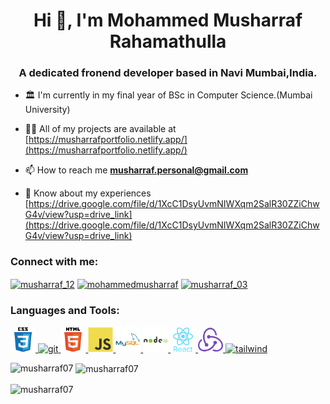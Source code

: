 <h1 align="center">Hi 👋, I'm Mohammed Musharraf Rahamathulla</h1>
<h3 align="center">A dedicated fronend developer based in Navi Mumbai,India.</h3>

- 🏛️ I'm currently in my final year of BSc in Computer Science.(Mumbai University)

- 👨‍💻 All of my projects are available at [https://musharrafportfolio.netlify.app/](https://musharrafportfolio.netlify.app/)

- 📫 How to reach me **musharraf.personal@gmail.com**

- 📄 Know about my experiences [https://drive.google.com/file/d/1XcC1DsyUvmNIWXqm2SalR30ZZiChwG4v/view?usp=drive_link](https://drive.google.com/file/d/1XcC1DsyUvmNIWXqm2SalR30ZZiChwG4v/view?usp=drive_link)

<h3 align="left">Connect with me:</h3>
<p align="left">
<a href="https://twitter.com/musharraf_12" target="blank"><img align="center" src="https://raw.githubusercontent.com/rahuldkjain/github-profile-readme-generator/master/src/images/icons/Social/twitter.svg" alt="musharraf_12" height="30" width="40" /></a>
<a href="https://linkedin.com/in/mohammedmusharraf" target="blank"><img align="center" src="https://raw.githubusercontent.com/rahuldkjain/github-profile-readme-generator/master/src/images/icons/Social/linked-in-alt.svg" alt="mohammedmusharraf" height="30" width="40" /></a>
<a href="https://instagram.com/musharraf_03" target="blank"><img align="center" src="https://raw.githubusercontent.com/rahuldkjain/github-profile-readme-generator/master/src/images/icons/Social/instagram.svg" alt="musharraf_03" height="30" width="40" /></a>
</p>

<h3 align="left">Languages and Tools:</h3>
<p align="left"> <a href="https://www.w3schools.com/css/" target="_blank" rel="noreferrer"> <img src="https://raw.githubusercontent.com/devicons/devicon/master/icons/css3/css3-original-wordmark.svg" alt="css3" width="40" height="40"/> </a> <a href="https://git-scm.com/" target="_blank" rel="noreferrer"> <img src="https://www.vectorlogo.zone/logos/git-scm/git-scm-icon.svg" alt="git" width="40" height="40"/> </a> <a href="https://www.w3.org/html/" target="_blank" rel="noreferrer"> <img src="https://raw.githubusercontent.com/devicons/devicon/master/icons/html5/html5-original-wordmark.svg" alt="html5" width="40" height="40"/> </a> <a href="https://developer.mozilla.org/en-US/docs/Web/JavaScript" target="_blank" rel="noreferrer"> <img src="https://raw.githubusercontent.com/devicons/devicon/master/icons/javascript/javascript-original.svg" alt="javascript" width="40" height="40"/> </a> <a href="https://www.mysql.com/" target="_blank" rel="noreferrer"> <img src="https://raw.githubusercontent.com/devicons/devicon/master/icons/mysql/mysql-original-wordmark.svg" alt="mysql" width="40" height="40"/> </a> <a href="https://nodejs.org" target="_blank" rel="noreferrer"> <img src="https://raw.githubusercontent.com/devicons/devicon/master/icons/nodejs/nodejs-original-wordmark.svg" alt="nodejs" width="40" height="40"/> </a> <a href="https://reactjs.org/" target="_blank" rel="noreferrer"> <img src="https://raw.githubusercontent.com/devicons/devicon/master/icons/react/react-original-wordmark.svg" alt="react" width="40" height="40"/> </a> <a href="https://redux.js.org" target="_blank" rel="noreferrer"> <img src="https://raw.githubusercontent.com/devicons/devicon/master/icons/redux/redux-original.svg" alt="redux" width="40" height="40"/> </a> <a href="https://tailwindcss.com/" target="_blank" rel="noreferrer"> <img src="https://www.vectorlogo.zone/logos/tailwindcss/tailwindcss-icon.svg" alt="tailwind" width="40" height="40"/> </a> </p>

<p><img align="left" src="https://github-readme-stats.vercel.app/api/top-langs?username=musharraf07&show_icons=true&locale=en&layout=compact" alt="musharraf07" /></p>

<p>&nbsp;<img align="center" src="https://github-readme-stats.vercel.app/api?username=musharraf07&show_icons=true&locale=en" alt="musharraf07" /></p>

<p><img align="center" src="https://github-readme-streak-stats.herokuapp.com/?user=musharraf07&" alt="musharraf07" /></p>
